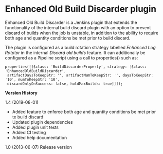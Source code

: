 Enhanced Old Build Discarder plugin
===========================

Enhanced Old Build Discarder is a Jenkins plugin that extends the functionality of the internal build discard plugin
with an option to prevent discard of builds when the job is unstable, in addition to the ability to require both age
and quantity conditions be met prior to build discard.


The plugin is configured as a build rotation strategy labelled *Enhanced Log Rotator* in the internal *Discard old builds* feature. It can additionally be configured as a Pipeline script using a call to properties() such as:

~~~~
properties([[$class: 'BuildDiscarderProperty', strategy: [$class: 'EnhancedOldBuildDiscarder',
 artifactDaysToKeepStr: '', artifactNumToKeepStr: '', daysToKeepStr: '10', numToKeepStr: '10',
 discardOnlyOnSuccess: false, holdMaxBuilds: true]]]);
 ~~~~

**Version History**

1.4 (2019-08-01)
- Added feature to enforce both age and quantity conditions be met prior to build discard
- Updated plugin dependencies
- Added plugin unit tests
- Added CI testing
- Added help documentation

1.0 (2013-06-07)
Release version

